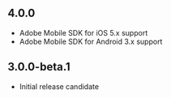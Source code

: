 ## 4.0.0

* Adobe Mobile SDK for iOS 5.x support
* Adobe Mobile SDK for Android 3.x support

## 3.0.0-beta.1

* Initial release candidate

